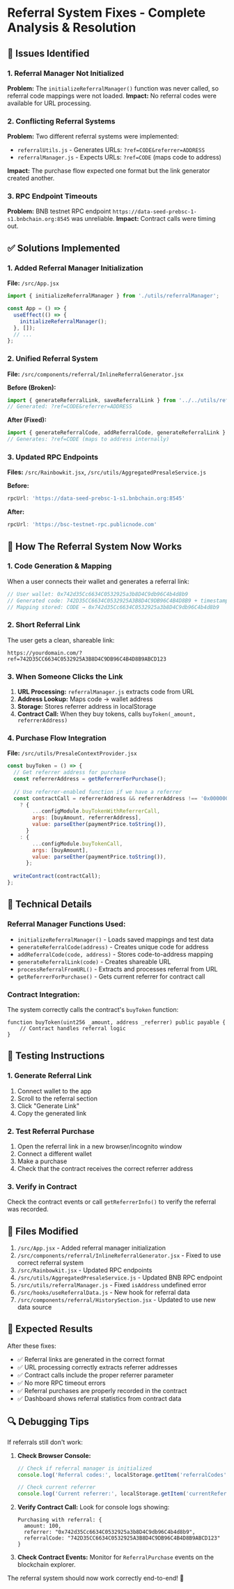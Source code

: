 # Referral System Fixes - Complete Analysis & Resolution

## 🚨 Issues Identified

### 1. **Referral Manager Not Initialized**
**Problem:** The `initializeReferralManager()` function was never called, so referral code mappings were not loaded.
**Impact:** No referral codes were available for URL processing.

### 2. **Conflicting Referral Systems**
**Problem:** Two different referral systems were implemented:
- `referralUtils.js` - Generates URLs: `?ref=CODE&referrer=ADDRESS`
- `referralManager.js` - Expects URLs: `?ref=CODE` (maps code to address)

**Impact:** The purchase flow expected one format but the link generator created another.

### 3. **RPC Endpoint Timeouts**
**Problem:** BNB testnet RPC endpoint `https://data-seed-prebsc-1-s1.bnbchain.org:8545` was unreliable.
**Impact:** Contract calls were timing out.

## ✅ Solutions Implemented

### 1. **Added Referral Manager Initialization**
**File:** `/src/App.jsx`
```jsx
import { initializeReferralManager } from './utils/referralManager';

const App = () => {
  useEffect(() => {
    initializeReferralManager();
  }, []);
  // ...
};
```

### 2. **Unified Referral System**
**File:** `/src/components/referral/InlineReferralGenerator.jsx`

**Before (Broken):**
```jsx
import { generateReferralLink, saveReferralLink } from '../../utils/referralUtils';
// Generated: ?ref=CODE&referrer=ADDRESS
```

**After (Fixed):**
```jsx
import { generateReferralCode, addReferralCode, generateReferralLink } from '../../utils/referralManager';
// Generates: ?ref=CODE (maps to address internally)
```

### 3. **Updated RPC Endpoints**
**Files:** `/src/Rainbowkit.jsx`, `/src/utils/AggregatedPresaleService.js`

**Before:**
```jsx
rpcUrl: 'https://data-seed-prebsc-1-s1.bnbchain.org:8545'
```

**After:**
```jsx
rpcUrl: 'https://bsc-testnet-rpc.publicnode.com'
```

## 🎯 How The Referral System Now Works

### 1. **Code Generation & Mapping**
When a user connects their wallet and generates a referral link:
```javascript
// User wallet: 0x742d35Cc6634C0532925a3b8D4C9db96C4b4d8b9
// Generated code: 742D35CC6634C0532925A3B8D4C9DB96C4B4D8B9 + timestamp
// Mapping stored: CODE → 0x742d35Cc6634C0532925a3b8D4C9db96C4b4d8b9
```

### 2. **Short Referral Link**
The user gets a clean, shareable link:
```
https://yourdomain.com/?ref=742D35CC6634C0532925A3B8D4C9DB96C4B4D8B9ABCD123
```

### 3. **When Someone Clicks the Link**
1. **URL Processing:** `referralManager.js` extracts code from URL
2. **Address Lookup:** Maps code → wallet address
3. **Storage:** Stores referrer address in localStorage
4. **Contract Call:** When they buy tokens, calls `buyToken(_amount, referrerAddress)`

### 4. **Purchase Flow Integration**
**File:** `/src/utils/PresaleContextProvider.jsx`
```javascript
const buyToken = () => {
  // Get referrer address for purchase
  const referrerAddress = getReferrerForPurchase();
  
  // Use referrer-enabled function if we have a referrer
  const contractCall = referrerAddress && referrerAddress !== '0x0000000000000000000000000000000000000000'
    ? {
        ...configModule.buyTokenWithReferrerCall,
        args: [buyAmount, referrerAddress],
        value: parseEther(paymentPrice.toString()),
      }
    : {
        ...configModule.buyTokenCall,
        args: [buyAmount],
        value: parseEther(paymentPrice.toString()),
      };
  
  writeContract(contractCall);
};
```

## 🔧 Technical Details

### Referral Manager Functions Used:
- `initializeReferralManager()` - Loads saved mappings and test data
- `generateReferralCode(address)` - Creates unique code for address
- `addReferralCode(code, address)` - Stores code-to-address mapping
- `generateReferralLink(code)` - Creates shareable URL
- `processReferralFromURL()` - Extracts and processes referral from URL
- `getReferrerForPurchase()` - Gets current referrer for contract call

### Contract Integration:
The system correctly calls the contract's `buyToken` function:
```solidity
function buyToken(uint256 _amount, address _referrer) public payable {
    // Contract handles referral logic
}
```

## 🧪 Testing Instructions

### 1. **Generate Referral Link**
1. Connect wallet to the app
2. Scroll to the referral section
3. Click "Generate Link"
4. Copy the generated link

### 2. **Test Referral Purchase**
1. Open the referral link in a new browser/incognito window
2. Connect a different wallet
3. Make a purchase
4. Check that the contract receives the correct referrer address

### 3. **Verify in Contract**
Check the contract events or call `getReferrerInfo()` to verify the referral was recorded.

## 📁 Files Modified

1. `/src/App.jsx` - Added referral manager initialization
2. `/src/components/referral/InlineReferralGenerator.jsx` - Fixed to use correct referral system
3. `/src/Rainbowkit.jsx` - Updated RPC endpoints
4. `/src/utils/AggregatedPresaleService.js` - Updated BNB RPC endpoint
5. `/src/utils/referralManager.js` - Fixed `isAddress` undefined error
6. `/src/hooks/useReferralData.js` - New hook for referral data
7. `/src/components/referral/HistorySection.jsx` - Updated to use new data source

## 🎉 Expected Results

After these fixes:
- ✅ Referral links are generated in the correct format
- ✅ URL processing correctly extracts referrer addresses
- ✅ Contract calls include the proper referrer parameter
- ✅ No more RPC timeout errors
- ✅ Referral purchases are properly recorded in the contract
- ✅ Dashboard shows referral statistics from contract data

## 🔍 Debugging Tips

If referrals still don't work:

1. **Check Browser Console:**
   ```javascript
   // Check if referral manager is initialized
   console.log('Referral codes:', localStorage.getItem('referralCodes'));
   
   // Check current referrer
   console.log('Current referrer:', localStorage.getItem('currentReferrer'));
   ```

2. **Verify Contract Call:**
   Look for console logs showing:
   ```
   Purchasing with referral: {
     amount: 100,
     referrer: "0x742d35Cc6634C0532925a3b8D4C9db96C4b4d8b9",
     referralCode: "742D35CC6634C0532925A3B8D4C9DB96C4B4D8B9ABCD123"
   }
   ```

3. **Check Contract Events:**
   Monitor for `ReferralPurchase` events on the blockchain explorer.

The referral system should now work correctly end-to-end! 🚀